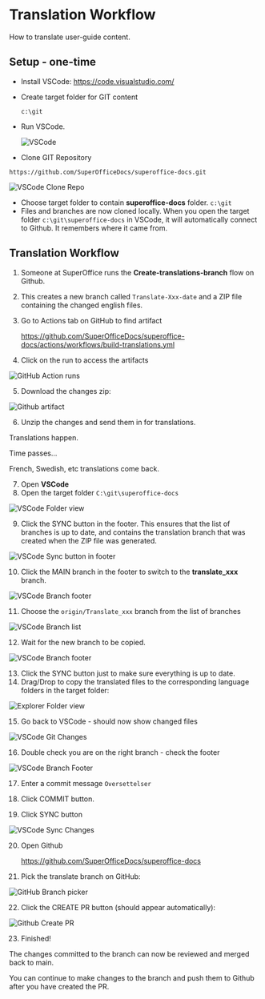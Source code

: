 # Translation Workflow

How to translate user-guide content.

## Setup - one-time

* Install VSCode: https://code.visualstudio.com/
* Create target folder for GIT content

  `c:\git`
* Run VSCode.

  ![VSCode](TRANSLATION/image001.png)
  
* Clone GIT Repository

 `https://github.com/SuperOfficeDocs/superoffice-docs.git`

  ![VSCode Clone Repo](TRANSLATION/image002.png)

* Choose target folder to contain **superoffice-docs** folder.
  `c:\git`
* Files and branches are now cloned locally.
  When you open the target folder `c:\git\superoffice-docs` in VSCode, it will automatically connect to Github. It remembers where it came from.

## Translation Workflow

1. Someone at SuperOffice runs the **Create-translations-branch** flow on Github.
2. This creates a new branch called `Translate-Xxx-date` and a ZIP file containing the 
   changed english files.
3. Go to Actions tab on GitHub to find artifact

   https://github.com/SuperOfficeDocs/superoffice-docs/actions/workflows/build-translations.yml
4. Click on the run to access the artifacts 

  ![GitHub Action runs](TRANSLATION/image003.png)

5. Download the changes zip:

  ![Github artifact](TRANSLATION/image004.png)

6. Unzip the changes and send them in for translations.

Translations happen.

Time passes... 

French, Swedish, etc translations come back.

7. Open **VSCode**
8. Open the target folder `C:\git\superoffice-docs`

  ![VSCode Folder view](TRANSLATION/image005.png)

9. Click the SYNC button in the footer. This ensures that the list of branches is up to date, and contains the translation branch that was created when the ZIP file was generated.

  ![VSCode Sync button in footer](TRANSLATION/image006.png)

10.	Click the MAIN branch in the footer to switch to the **translate_xxx** branch.

  ![VSCode Branch footer](TRANSLATION/image007.png)

11.	Choose the `origin/Translate_xxx` branch from the list of branches

  ![VSCode Branch list](TRANSLATION/image008.png)

12.	Wait for the new branch to be copied.

  ![VSCode Branch footer](TRANSLATION/image009.png)

13.	Click the SYNC button just to make sure everything is up to date.
14.	Drag/Drop to copy the translated files to the corresponding language folders 
in the target folder:  

  ![Explorer Folder view](TRANSLATION/image010.png)

15.	Go back to VSCode - should now show changed files 

  ![VSCode Git Changes](TRANSLATION/image011.png)

16.	Double check you are on the right branch - check the footer

  ![VSCode Branch Footer](TRANSLATION/image012.png)

17.	Enter a commit message 
   `Oversettelser`

18.	Click COMMIT button.
19.	Click SYNC button 

   ![VSCode Sync Changes](TRANSLATION/image013.png)

20.	Open Github 
    
    https://github.com/SuperOfficeDocs/superoffice-docs

21.	Pick the translate branch on GitHub:

  ![GitHub Branch picker](TRANSLATION/image014.png)

22.	Click the CREATE PR button (should appear automatically):

  ![Github Create PR](TRANSLATION/image015.png)

23.	Finished!

The changes committed to the branch can now be reviewed and merged back to main.

You can continue to make changes to the branch and push them to Github after you have 
created the PR.


